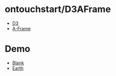# ontouchstart/D3AFrame

- [D3](https://github.com/d3/d3)
- [A-Frame](https://github.com/aframevr/aframe/)

# Demo

- [Blank](https://ontouchstart.github.io/D3AFrame/Blank/)
- [Earth](https://ontouchstart.github.io/D3AFrame/Earth/)
